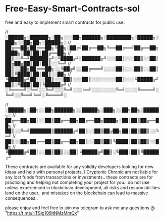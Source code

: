 # Free-Easy-Smart-Contracts-sol
free and easy to implement smart contracts for public use.

// ░█████╗░██████╗░██╗░░░██╗██████╗░████████╗░█████╗░███╗░░██╗██╗░█████╗░
// ██╔══██╗██╔══██╗╚██╗░██╔╝██╔══██╗╚══██╔══╝██╔══██╗████╗░██║██║██╔══██╗
// ██║░░╚═╝██████╔╝░╚████╔╝░██████╔╝░░░██║░░░██║░░██║██╔██╗██║██║██║░░╚═╝
// ██║░░██╗██╔══██╗░░╚██╔╝░░██╔═══╝░░░░██║░░░██║░░██║██║╚████║██║██║░░██╗
// ╚█████╔╝██║░░██║░░░██║░░░██║░░░░░░░░██║░░░╚█████╔╝██║░╚███║██║╚█████╔╝
// ░╚════╝░╚═╝░░╚═╝░░░╚═╝░░░╚═╝░░░░░░░░╚═╝░░░░╚════╝░╚═╝░░╚══╝╚═╝░╚════╝░

// ░█████╗░██╗░░██╗██████╗░░█████╗░███╗░░██╗██╗░█████╗░
// ██╔══██╗██║░░██║██╔══██╗██╔══██╗████╗░██║██║██╔══██╗
// ██║░░╚═╝███████║██████╔╝██║░░██║██╔██╗██║██║██║░░╚═╝
// ██║░░██╗██╔══██║██╔══██╗██║░░██║██║╚████║██║██║░░██╗
// ╚█████╔╝██║░░██║██║░░██║╚█████╔╝██║░╚███║██║╚█████╔╝

These contracts are available for any solidity developers looking
for new ideas and help with personal projects,
 I Cryptonic Chronic am not liable for any lost funds from 
 transactions or investments.. these contracts are for practicing and helping not completing your project for you.. do not use unless experienced in blockchain development, all risks and responsibilities land on the user.. and mistakes on the blockchain can lead to massive consequences.. 

please enjoy and feel free to join my telegram to ask me any questions
@ "https://t.me/+TSig109itNMzMmQx"
